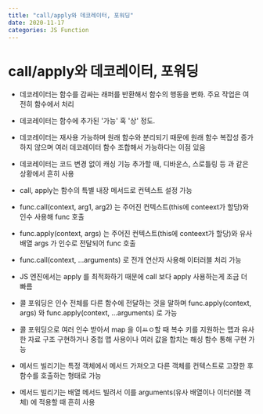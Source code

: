 ```yaml
---
title: "call/apply와 데코레이터, 포워딩"
date: 2020-11-17
categories: JS Function
---
```


# call/apply와 데코레이터, 포워딩

- 데코레이터는 함수를 감싸는 래퍼를 반환해서 함수의 행동을 변화. 주요 작업은 여전히 함수에서 처리

- 데코레이터는 함수에 추가된 '가능' 혹 '상' 정도.

- 데코레이터는 재사용 가능하며 원래 함수와 분리되기 때문에 원래 함수 복잡성 증가하지 않으며 여러 데코레이터 함수 조합해서 가능하다는 이점 있음

- 데코레이터는 코드 변경 없이 캐싱 기능 추가할 때, 디바운스, 스로틀링 등 과 같은 상황에서 흔히 사용

- call, apply는 함수의 특별 내장 메서드로 컨텍스트 설정 가능

- func.call(context, arg1, arg2) 는 주어진 컨텍스트(this에 conteext가 할당)와 인수 사용해 func 호출

- func.apply(context, args) 는 주어진 컨텍스트(this에 conteext가 할당)와 유사 배열 args 가 인수로 전달되어 func 호출

- func.call(context, ...arguments) 로 전개 연산자 사용해 이터러블 처리 가능

- JS 엔진에서는 apply 를 최적화하기 때문에 call 보다 apply 사용하는게 조금 더 빠름

- 콜 포워딩은 인수 전체를 다른 함수에 전달하는 것을 말하며 func.apply(context, args) 와 func.apply(context, ...arguments) 로 가능

- 콜 포워딩으로 여러 인수 받아서 map 을 이ㅛㅇ할 때 복수 키를 지원하는 맵과 유사한 자료 구조 구현하거나 중첩 맵 사용이나 여러 값을 합치는 해싱 함수 통해 구현 가능

- 메서드 빌리기는 특정 객체에서 메서드 가져오고 다른 객체를 컨텍스트로 고장한 후 함수를 호출하는 형태로 가능

- 메서드 빌리기는 배열 메서드 빌려서 이를 arguments(유사 배열이나 이터러블 객체) 에 적용할 때 흔히 사용
